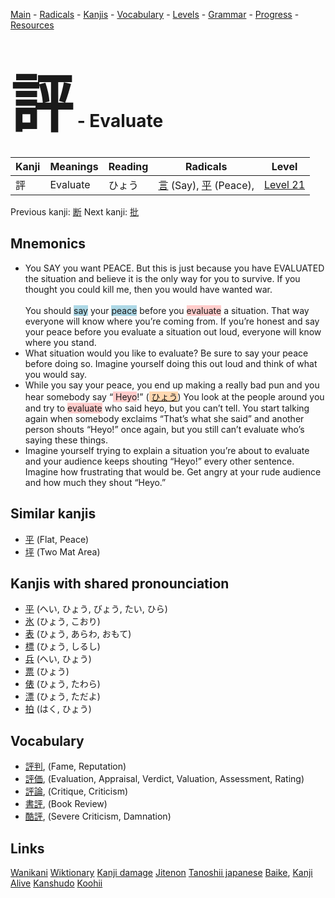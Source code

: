 <style> bigfont {font-size: 100px}</style>
[Main](../README.md) -
[Radicals](../radicals.md) -
[Kanjis](../kanjis.md) -
[Vocabulary](../vocabulary.md) -
[Levels](../levels.md) -
[Grammar](../grammar.md) - 
[Progress](../progress.md) -
[Resources](../resources.md)
# <bigfont> 評</bigfont> - Evaluate 

| Kanji | Meanings | Reading | Radicals | Level |
| --- | --- | --- | --- | --- |
| 評 | Evaluate | ひょう | [言](../radicals/言.md) (Say), [平](../radicals/平.md) (Peace),  | [Level 21](../levels/wk_level21.md) |

Previous kanji: [断](断.md) Next kanji: [批](批.md) 

## Mnemonics
 * <div><div>You SAY you want PEACE. But this is just because you have EVALUATED the situation and believe it is the only way for you to survive. If you thought you could kill me, then you would have wanted war.<br><br>You should <span style="background-color:#ADD8E6"> say</span> your <span style="background-color:#ADD8E6"> peace</span> before you <span style="background-color:#ffcccb"> evaluate</span> a situation. That way everyone will know where you’re coming from. If you’re honest and say your peace before you evaluate a situation out loud, everyone will know where you stand.</div></div>
* What situation would you like to evaluate? Be sure to say your peace before doing so. Imagine yourself doing this out loud and think of what you would say.
* While you say your peace, you end up making a really bad pun and you hear somebody say “<span style="background-color:#ffcccb"> Heyo</span>!” (<span style="background-color:#fed8b1"> [ひょう](https://jisho.org/search/ひょう)</span>) You look at the people around you and try to <span style="background-color:#ffcccb"> evaluate</span> who said heyo, but you can’t tell. You start talking again when somebody exclaims “That’s what she said” and another person shouts “Heyo!” once again, but you still can’t evaluate who’s saying these things.
* Imagine yourself trying to explain a situation you’re about to evaluate and your audience keeps shouting “Heyo!” every other sentence. Imagine how frustrating that would be. Get angry at your rude audience and how much they shout “Heyo.”


## Similar kanjis
 * [平](平.md) (Flat, Peace)
* [坪](坪.md) (Two Mat Area)



## Kanjis with shared pronounciation
 * [平](平.md) (へい, ひょう, びょう, たい, ひら)
* [氷](氷.md) (ひょう, こおり)
* [表](表.md) (ひょう, あらわ, おもて)
* [標](標.md) (ひょう, しるし)
* [兵](兵.md) (へい, ひょう)
* [票](票.md) (ひょう)
* [俵](俵.md) (ひょう, たわら)
* [漂](漂.md) (ひょう, ただよ)
* [拍](拍.md) (はく, ひょう)



## Vocabulary
 * [評判](../vocabulary/評.md), (Fame, Reputation)
* [評価](../vocabulary/評.md), (Evaluation, Appraisal, Verdict, Valuation, Assessment, Rating)
* [評論](../vocabulary/評.md), (Critique, Criticism)
* [書評](../vocabulary/評.md), (Book Review)
* [酷評](../vocabulary/評.md), (Severe Criticism, Damnation)




## Links 


[Wanikani](https://www.wanikani.com/kanji/評)
[Wiktionary](https://en.wiktionary.org/wiki/評)
[Kanji damage](http://www.kanjidamage.com/kanji/search?utf8=✓&q=評)
[Jitenon](https://jitenon.com/kanji/評)
[Tanoshii japanese](https://www.tanoshiijapanese.com/dictionary/kanji.cfm?k=評)
[Baike](https://baike.baidu.com/item/評),
[Kanji Alive](https://app.kanjialive.com/評)
[Kanshudo](https://www.kanshudo.com/searchmn?q=評)
[Koohii](https://kanji.koohii.com/study/kanji/評)

